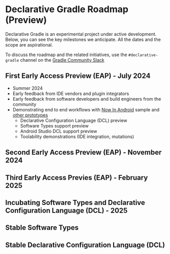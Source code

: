 # Declarative Gradle Roadmap (Preview)

Declarative Gradle is an experimental project under active development.
Below, you can see the key milestones we anticipate.
All the dates and the scope are aspirational.

To discuss the roadmap and the related initiatives, use the
`#declarative-gradle` channel on the [Gradle Community Slack](https://gradle.org/slack-invite)

## First Early Access Preview (EAP) - July 2024

* Summer 2024
* Early feedback from IDE vendors and plugin integrators
* Early feedback from software developers and build engineers from the community
* Demonstrating end to end workflows with [Now In Android](https://github.com/gradle/nowinandroid) sample and [other prototypes](https://github.com/gradle/declarative-gradle)
  * Declarative Configuration Language (DCL) preview
  * Software Types support preview
  * Android Studio DCL support preview
  * Toolability demonstrations (IDE integration, mutations)


## Second Early Access Preview (EAP) - November 2024

## Third Early Access Previes (EAP) - February 2025

## Incubating Software Types and Declarative Configuration Language (DCL) - 2025

## Stable Software Types

## Stable Declarative Configuration Language (DCL)
